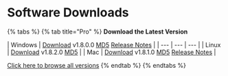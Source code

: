 # Software Downloads

{% tabs %}
{% tab title="Pro" %}
**Download the Latest Version**

| Windows |  [Download](https://printm3d.com/files/software_pro_alpha/Windows/2017-09-21-setup_m3d-V1.8.0.0.exe) v1.8.0.0  [MD5](https://printm3d.com/files/software_pro_alpha/Windows/2017-09-21-setup_m3d-V1.8.0.0.exe.md5.txt)  [Release Notes](http://printm3d.com/files/software_pro_alpha/Release_Notes_Windows_Pro.pdf) |
| --- | --- | --- |
| Linux |  [Download](http://printm3d.com/files/software_pro_alpha/Linux/m3drealize_1.8.2-1_amd64.deb) v1.8.2.0  [MD5](http://site.printm3d.com/files/software_pro_alpha/Linux/m3drealize_1.8.2-1_amd64.deb.md5.txt)  |
| Mac |  [Download](http://printm3d.com/files/software_pro_alpha/Mac/2017-10-05-v1.8.1.0-M3D.dmg) v1.8.1.0  [MD5](http://printm3d.com/files/software_pro_alpha/Mac/2017-10-05-v1.8.1.0-M3D.dmg.md5.txt)  [Release Notes](http://printm3d.com/files/software_pro_alpha/Release_Notes_Mac_Pro_Alpha.pdf) |

 [Click here to browse all versions](https://www.dropbox.com/sh/6qnlmq0d3zusyj2/AAD048ZcHaxbEKL5fn2W3Rx0a?dl=0)
{% endtab %}
{% endtabs %}

